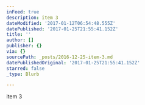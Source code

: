 ```yaml
---
inFeed: true
description: item 3
dateModified: '2017-01-12T06:54:48.555Z'
datePublished: '2017-01-25T21:55:41.152Z'
title: ''
author: []
publisher: {}
via: {}
sourcePath: _posts/2016-12-25-item-3.md
datePublishedOriginal: '2017-01-25T21:55:41.152Z'
starred: false
_type: Blurb

---
```

item 3